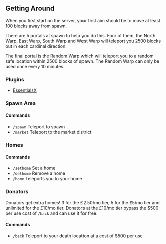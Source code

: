 ## Getting Around

When you first start on the server, your first aim should be to move at least 100 blocks away from spawn. 

There are 5 portals at spawn to help you do this. Four of them, the North Warp, East Warp, South Warp and West Warp will teleport you 2500 blocks out in each cardinal direction. 

The final portal is the Random Warp which will teleport you to a random safe location within 2500 blocks of spawn. The Random Warp can only be used once every 10 minutes.

### Plugins

* [EssentialsX](https://www.spigotmc.org/resources/essentialsx.9089/)

### Spawn Area

#### Commands
* `/spawn` Teleport to spawn
* `/market` Teleport to the market district

### Homes

#### Commands
* `/sethome` Set a home
* `/delhome` Remove a home
* `/home` Teleports you to your home

### Donators

Donators get extra homes! 3 for the £2.50/mo tier, 5 for the £5/mo tier and unlimited for the £10/mo tier. Donators at the £10/mo tier bypass the $500 per use cost of `/back` and can use it for free.

#### Commands
* `/back` Teleport to your death location at a cost of $500 per use
